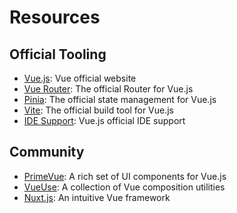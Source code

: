 # Resources

## Official Tooling

- [Vue.js](https://vuejs.org/): Vue official website
- [Vue Router](https://router.vuejs.org/): The official Router for Vue.js
- [Pinia](https://pinia.vuejs.org/): The official state management for Vue.js
- [Vite](https://vitejs.dev/): The official build tool for Vue.js
- [IDE Support](https://github.com/vuejs/language-tools): Vue.js official IDE support

## Community

- [PrimeVue](https://primevue.org/): A rich set of UI components for Vue.js
- [VueUse](https://vueuse.org/): A collection of Vue composition utilities
- [Nuxt.js](https://nuxtjs.org/): An intuitive Vue framework
